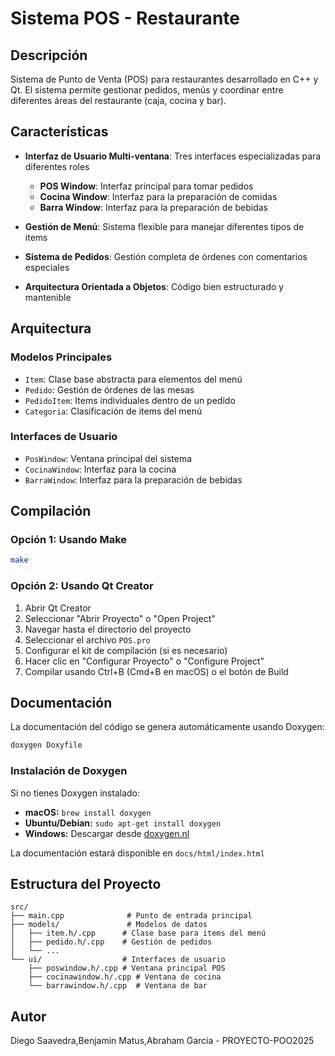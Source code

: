 # Sistema POS - Restaurante

## Descripción

Sistema de Punto de Venta (POS) para restaurantes desarrollado en C++ y Qt. El sistema permite gestionar pedidos, menús y coordinar entre diferentes áreas del restaurante (caja, cocina y bar).

## Características

- **Interfaz de Usuario Multi-ventana**: Tres interfaces especializadas para diferentes roles
  - **POS Window**: Interfaz principal para tomar pedidos
  - **Cocina Window**: Interfaz para la preparación de comidas
  - **Barra Window**: Interfaz para la preparación de bebidas

- **Gestión de Menú**: Sistema flexible para manejar diferentes tipos de items
- **Sistema de Pedidos**: Gestión completa de órdenes con comentarios especiales
- **Arquitectura Orientada a Objetos**: Código bien estructurado y mantenible

## Arquitectura

### Modelos Principales

- `Item`: Clase base abstracta para elementos del menú
- `Pedido`: Gestión de órdenes de las mesas
- `PedidoItem`: Items individuales dentro de un pedido
- `Categoria`: Clasificación de items del menú

### Interfaces de Usuario

- `PosWindow`: Ventana principal del sistema
- `CocinaWindow`: Interfaz para la cocina
- `BarraWindow`: Interfaz para la preparación de bebidas

## Compilación

### Opción 1: Usando Make
```bash
make
```

### Opción 2: Usando Qt Creator
1. Abrir Qt Creator
2. Seleccionar "Abrir Proyecto" o "Open Project"
3. Navegar hasta el directorio del proyecto
4. Seleccionar el archivo `POS.pro`
5. Configurar el kit de compilación (si es necesario)
6. Hacer clic en "Configurar Proyecto" o "Configure Project"
7. Compilar usando Ctrl+B (Cmd+B en macOS) o el botón de Build



## Documentación

La documentación del código se genera automáticamente usando Doxygen:

```bash
doxygen Doxyfile
```

### Instalación de Doxygen

Si no tienes Doxygen instalado:
- **macOS:** `brew install doxygen`
- **Ubuntu/Debian:** `sudo apt-get install doxygen`
- **Windows:** Descargar desde [doxygen.nl](http://www.doxygen.nl/download.html)

La documentación estará disponible en `docs/html/index.html`

## Estructura del Proyecto

```
src/
├── main.cpp              # Punto de entrada principal
├── models/               # Modelos de datos
│   ├── item.h/.cpp      # Clase base para items del menú
│   ├── pedido.h/.cpp    # Gestión de pedidos
│   └── ...
└── ui/                  # Interfaces de usuario
    ├── poswindow.h/.cpp # Ventana principal POS
    ├── cocinawindow.h/.cpp # Ventana de cocina
    └── barrawindow.h/.cpp  # Ventana de bar
```

## Autor

Diego Saavedra,Benjamin Matus,Abraham Garcia - PROYECTO-POO2025